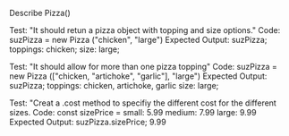 Describe Pizza()

Test: "It should retun a pizza object with topping and size options."
Code: suzPizza = new Pizza ("chicken", "large")
Expected Output: suzPizza;
                toppings: chicken;
                size: large;

Test: "It should allow for more than one pizza topping"
Code: suzPizza = new Pizza (["chicken, "artichoke", "garlic"], "large")
Expected Output: suzPizza;
                toppings: chicken, artichoke, garlic
                size: large;

Test: "Creat a .cost method to specifiy the different cost for the different sizes.
Code: const sizePrice = 
      small: 5.99
      medium: 7.99
      large: 9.99
Expected Output: suzPizza.sizePrice;
                  9.99
                  